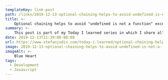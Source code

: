 ```yaml
---
templateKey: link-post
path: /links/2019-12-13-optional-chaining-helps-to-avoid-undefined-is-not-a-function-exceptions
title: >-
    Optional chaining helps to avoid "undefined is not a function" exceptions
summary: >-
    This post is part of my Today I learned series in which I share all my learnings regarding web development. I was reading the MDN docs for optional chaining and came across a fact I didn't know about it. 
date: 2019-12-13T21:39:00-08:00
url: https://www.stefanjudis.com/today-i-learned/optional-chaining-helps-to-avoid-undefined-is-not-a-function-exceptions/
image: 2019-12-13-optional-chaining-helps-to-avoid-undefined-is-not-a-function-exceptions.jpg
imageAlt: >-
    Blue Heart
tags:
  - Development
  - Javascript
---
```

